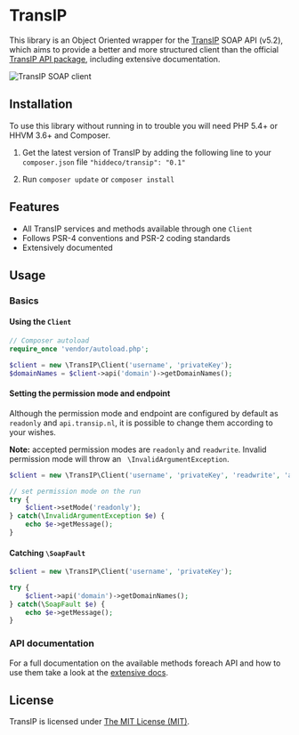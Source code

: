 TransIP
=======
This library is an Object Oriented wrapper for the [TransIP](https://www.transip.nl) SOAP API (v5.2), which aims to
provide a better and more structured client than the official [TransIP API package](https://www.transip.nl/transip/api/),
including extensive documentation.

![TransIP SOAP client](https://i.imgur.com/O4RP263.jpg)

## Installation
To use this library without running in to trouble you will need PHP 5.4+ or HHVM 3.6+ and Composer.

1.	Get the latest version of TransIP by adding the following line to your `composer.json` file
	`"hiddeco/transip": "0.1"`

2.	Run `composer update` or `composer install`

## Features
- All TransIP services and methods available through one `Client`
- Follows PSR-4 conventions and PSR-2 coding standards
- Extensively documented

## Usage

### Basics

#### Using the `Client`
````php
// Composer autoload
require_once 'vendor/autoload.php';

$client = new \TransIP\Client('username', 'privateKey');
$domainNames = $client->api('domain')->getDomainNames();
````

#### Setting the permission mode and endpoint
Although the permission mode and endpoint are configured by default as `readonly` and `api.transip.nl`, it is possible to
change them according to your wishes.

**Note:** accepted permission modes are `readonly` and `readwrite`. Invalid permission mode will throw an ` \InvalidArgumentException`.

````php
$client = new \TransIP\Client('username', 'privateKey', 'readwrite', 'api.transip.nl');

// set permission mode on the run
try {
	$client->setMode('readonly');
} catch(\InvalidArgumentException $e) {
	echo $e->getMessage();
}
````

#### Catching `\SoapFault`
````php
$client = new \TransIP\Client('username', 'privateKey');

try {
	$client->api('domain')->getDomainNames();
} catch(\SoapFault $e) {
	echo $e->getMessage();
}
````

### API documentation
For a full documentation on the available methods foreach API and how to use them take a look at the 
[extensive docs](https://github.com/hiddeco/transip/tree/master/doc).

## License
TransIP is licensed under [The MIT License (MIT)](https://github.com/hiddeco/transip/blob/master/LICENSE).
